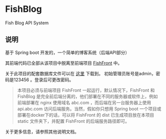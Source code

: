 # FishBlog
Fish Blog API System


说明
---
基于 Spring boot 开发的，一个简单的博客系统（后端API部分）

其前端代码已全部从该项目中脱离至前端项目 [FishFront](https://github.com/717021/FishFront) 中。

关于此项目的配套数据库文件可以在 [这里](http://storage.imyzc.com/项目/FishBlog/base.sql) 下载到。
初始管理员账号是admin，密码是123456 。登录后可更改密码。

> 本项目必须与前端项目 FishFront 一起运行，默认情况下，FishFront 和 FishBlog 是完全前后端分离的，他们部署在不同的服务器或软件上，例如前端部署在 nginx 使用域名 abc.com ，而后端在另一台服务器上使用 api.abc.com 访问后端服务。当然，假如你只想用 Spring boot 一个项目或部署在docker下的话，可以将 FishFront 的 dist 已生成项目放在本项目 static 文件夹下，并配置 FishFront 的后端服务路径即可。

关于更多信息，请参照其他说明文档。


